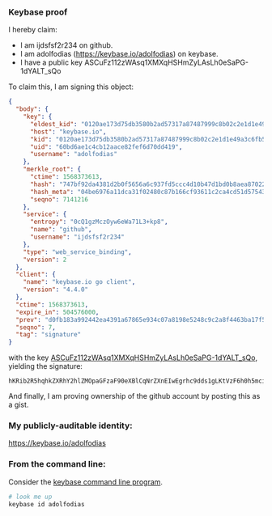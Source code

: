 ### Keybase proof

I hereby claim:

  * I am ijdsfsf2r234 on github.
  * I am adolfodias (https://keybase.io/adolfodias) on keybase.
  * I have a public key ASCuFz112zWAsq1XMXqHSHmZyLAsLh0eSaPG-1dYALT_sQo

To claim this, I am signing this object:

```json
{
  "body": {
    "key": {
      "eldest_kid": "0120ae173d75db3580b2ad57317a87487999c8b02c2e1d1e49a3c6fb575800b4ffb10a",
      "host": "keybase.io",
      "kid": "0120ae173d75db3580b2ad57317a87487999c8b02c2e1d1e49a3c6fb575800b4ffb10a",
      "uid": "60bd6ae1c4cb12aace82fef6d70dd419",
      "username": "adolfodias"
    },
    "merkle_root": {
      "ctime": 1568373613,
      "hash": "747bf92da4381d2b0f5656a6c937fd5ccc4d10b47d1bd0b8aea8702282f3a31316710acc9ffc27616f33550ac104c1244a6387dd7d417abf909015c04b69eeaa",
      "hash_meta": "04be6976a11dca31f02480c87b166cf93611c2ca4cd51d575433a69780120548",
      "seqno": 7141216
    },
    "service": {
      "entropy": "0cQ1gzMczOyw6eWa71L3+kp8",
      "name": "github",
      "username": "ijdsfsf2r234"
    },
    "type": "web_service_binding",
    "version": 2
  },
  "client": {
    "name": "keybase.io go client",
    "version": "4.4.0"
  },
  "ctime": 1568373613,
  "expire_in": 504576000,
  "prev": "d0fb183a992442ea4391a67865e934c07a8198e5248c9c2a8f4463ba17f573b1",
  "seqno": 7,
  "tag": "signature"
}
```

with the key [ASCuFz112zWAsq1XMXqHSHmZyLAsLh0eSaPG-1dYALT_sQo](https://keybase.io/adolfodias), yielding the signature:

```
hKRib2R5hqhkZXRhY2hlZMOpaGFzaF90eXBlCqNrZXnEIwEgrhc9dds1gLKtVzF6h0h5mciwLC4dHkmjxvtXWAC0/7EKp3BheWxvYWTESpcCB8Qg0PsYOpkkQupDkaZ4Zek0wHqBmOUkjJwqj0Rjuhf1c7HEIHSlbHiTYjvQJwqKzGEL5OSD7uAyoGrM0+qCRxCANZDqAgHCo3NpZ8RA8pAZm7Ff7LNiOSsbOT3bC9OYmYeGZAmtIouT1lvxxx1bgRbkLycu7XvvYc4PAc76mD6m3/eUhtdLpA2kQjDSD6hzaWdfdHlwZSCkaGFzaIKkdHlwZQildmFsdWXEIERPIQWp90/ws8QrWY+T1nJZSEhLG2ZcaFnvoSbBmWeso3RhZ80CAqd2ZXJzaW9uAQ==

```

And finally, I am proving ownership of the github account by posting this as a gist.

### My publicly-auditable identity:

https://keybase.io/adolfodias

### From the command line:

Consider the [keybase command line program](https://keybase.io/download).

```bash
# look me up
keybase id adolfodias
```
